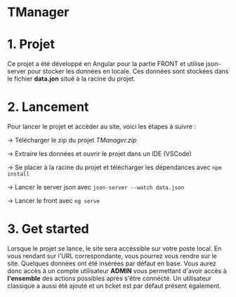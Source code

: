 # TManager

# 1. Projet
Ce projet a été développé en Angular pour la partie FRONT et utilise json-server pour stocker les données en locale. Ces données sont stockées dans le fichier __data.jon__ situé à la racine du projet.

# 2. Lancement
Pour lancer le projet et accèder au site, voici les étapes à suivre :

-> Télécharger le zip du projet _TManager.zip_

-> Extraire les données et ouvrir le projet dans un IDE (VSCode)

-> Se placer à la racine du projet et télécharger les dépendances avec ```npm install```

-> Lancer le server json avec ```json-server --watch data.json```

-> Lancer le front avec ```ng serve```

# 3. Get started
Lorsque le projet se lance, le site sera accèssible sur votre poste local. En vous rendant sur l'URL correspondante, vous pourrez vous rendre sur le site. Quelques données ont été insérées par défaut en base. Vous aurez donc accès à un compte utilisateur __ADMIN__ vous permettant d'avoir accès à __l'ensemble__ des actions possibles après s'être connécté. Un utilisateur classique a aussi été ajouté et un ticket est par défaut présent également.
